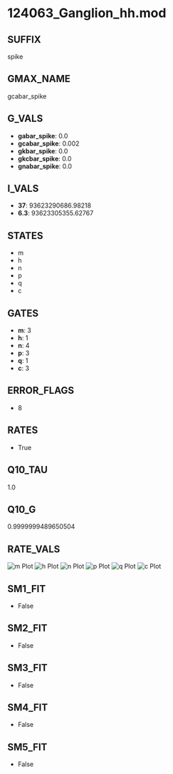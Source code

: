 # 124063_Ganglion_hh.mod

## SUFFIX

spike

## GMAX_NAME

gcabar_spike

## G_VALS

- **gabar_spike**: 0.0
- **gcabar_spike**: 0.002
- **gkbar_spike**: 0.0
- **gkcbar_spike**: 0.0
- **gnabar_spike**: 0.0

## I_VALS

- **37**: 93623290686.98218
- **6.3**: 93623305355.62767

## STATES

- m
- h
- n
- p
- q
- c

## GATES

- **m**: 3
- **h**: 1
- **n**: 4
- **p**: 3
- **q**: 1
- **c**: 3

## ERROR_FLAGS

- 8

## RATES

- True

## Q10_TAU

1.0

## Q10_G

0.9999999489650504

## RATE_VALS

![m Plot](/Users/pbozelos/Dropbox/icg-Chai-Panos/supermodels/output_markdown_files/Ca/124063_Ganglion_hh.mod/images/m.png)
![h Plot](/Users/pbozelos/Dropbox/icg-Chai-Panos/supermodels/output_markdown_files/Ca/124063_Ganglion_hh.mod/images/h.png)
![n Plot](/Users/pbozelos/Dropbox/icg-Chai-Panos/supermodels/output_markdown_files/Ca/124063_Ganglion_hh.mod/images/n.png)
![p Plot](/Users/pbozelos/Dropbox/icg-Chai-Panos/supermodels/output_markdown_files/Ca/124063_Ganglion_hh.mod/images/p.png)
![q Plot](/Users/pbozelos/Dropbox/icg-Chai-Panos/supermodels/output_markdown_files/Ca/124063_Ganglion_hh.mod/images/q.png)
![c Plot](/Users/pbozelos/Dropbox/icg-Chai-Panos/supermodels/output_markdown_files/Ca/124063_Ganglion_hh.mod/images/c.png)

## SM1_FIT

- False

## SM2_FIT

- False

## SM3_FIT

- False

## SM4_FIT

- False

## SM5_FIT

- False

